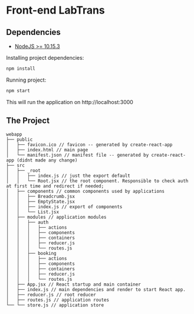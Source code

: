# Front-end LabTrans

## Dependencies

- [NodeJS >= 10.15.3](https://nodejs.org)

Installing project dependencies:

```bash
npm install
```

Running project:

```bash
npm start
```

This will run the application on http://localhost:3000

## The Project

```
webapp
├── public
│   ├── favicon.ico // favicon -- generated by create-react-app
│   ├── index.html // main page
│   └── manifest.json // manifest file -- generated by create-react-app (didnt made any change)
├── src
│   ├── _root
│   │   ├── index.js // just the export default 
│   │   └── Root.jsx // the root component. Responsible to check auth at first time and redirect if needed;
│   ├── components // common components used by applications
│   │   ├── Breadcrumb.jsx
│   │   ├── EmptyState.jsx
│   │   ├── index.js // export of components
│   │   └── List.jsx
│   ├── modules // application modules
│   │   ├── auth
│   │   │   ├── actions
│   │   │   ├── components
│   │   │   ├── containers
│   │   │   ├── reducer.js
│   │   │   └── routes.js
│   │   ├── booking
│   │   │   ├── actions
│   │   │   ├── components
│   │   │   ├── containers
│   │   │   ├── reducer.js
│   │   │   └── routes.js
│   ├── App.jsx // React startup and main container
│   ├── index.js // main dependencies and render to start React app.
│   ├── reducer.js // root reducer
│   ├── routes.js // application routes
└── └── store.js // application store
```
